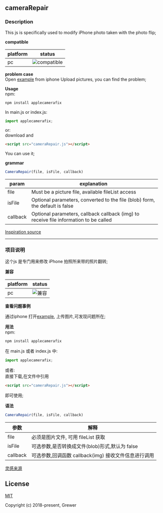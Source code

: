 ## cameraRepair

### Description
  
This js is specifically used to modify iPhone photo taken with the photo flip;  

**compatible**

platform | status  
------|---------- 
pc | ![compatible](https://img.shields.io/badge/IE-%3E10-brightgreen.svg)



**problem case**  
Open [example](https://grewer.github.io/appleCameraFix/example/) from iphone 
Upload pictures, you can find the problem;  

**Usage**  
npm:  
```bash
npm install applecamerafix
```

In main.js or index.js:
```js
import applecamerafix;
```
or:  
download and  

```html
<script src="cameraRepair.js"></script>
```

You can use it;


**grammar**  
```js
CameraRepair(file, isFile, callback)
```  
 
param | explanation  
------|----------  
file | Must be a picture file, available fileList access 
isFile | Optional parameters, converted to the file (blob) form, the default is false
callback | Optional parameters, callback callback (img) to receive file information to be called

[Inspiration source](https://stackoverflow.com/questions/7584794/accessing-jpeg-exif-rotation-data-in-javascript-on-the-client-side)  

-----

### 项目说明 

这个js 是专门用来修改 iPhone 拍照所来带的照片翻转;


**兼容**

platform | status  
------|---------- 
pc | ![兼容](https://img.shields.io/badge/IE-%3E10-brightgreen.svg)


**查看问题事例**  
 
通过iphone 打开[example](https://grewer.github.io/appleCameraFix/example/),
上传图片,可发现问题所在;  

**用法**  
npm:  
```bash
npm install applecamerafix
```

在 main.js 或者 index.js 中:
```js
import applecamerafix;
```
或者:  
直接下载,在文件中引用 

```html
<script src="cameraRepair.js"></script>
```


即可使用;


**语法**  
```js
CameraRepair(file, isFile, callback)
```


参数 | 解释  
------|----------  
file | 必须是图片文件, 可用 fileList 获取  
isFile | 可选参数,是否转换成文件(blob)形式,默认为 false 
callback | 可选参数,回调函数 callback(img) 接收文件信息进行调用  

[灵感来源](https://stackoverflow.com/questions/7584794/accessing-jpeg-exif-rotation-data-in-javascript-on-the-client-side)  

## License

[MIT](http://opensource.org/licenses/MIT)

Copyright (c) 2018-present, Grewer
